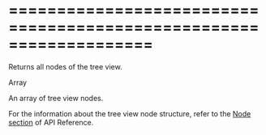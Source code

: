 <!--**
/*-------------------------------------------
    Auto-generated file. Do not modify.
-------------------------------------------

**-->
===================================================================
===================================================================

<!--shortDescription-->
Returns all nodes of the tree view.
<!--/shortDescription-->

<!--returnType-->Array<!--/returnType-->
<!--returnDescription-->
An array of tree view nodes.
<!--/returnDescription-->

<!--fullDescription-->
For the information about the tree view node structure, refer to the [Node section](/Documentation/ApiReference/UI_Widgets/dxTreeView/Node/) of API Reference.
<!--/fullDescription-->
